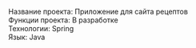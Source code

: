 Название проекта: Приложение для сайта рецептов  
Функции проекта: В разработке  
Технологии: Spring  
Язык: Java  